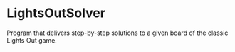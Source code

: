 # LightsOutSolver
Program that delivers step-by-step solutions to a given board of the classic Lights Out game.
